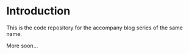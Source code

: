 # Introduction

This is the code repository for the accompany blog series of the same name.  

More soon...

